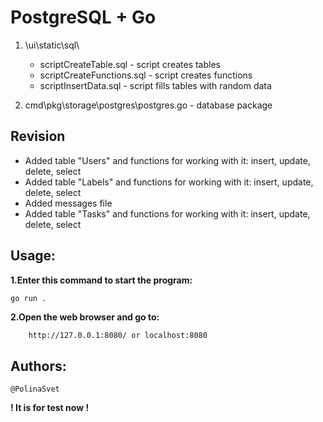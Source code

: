 #  PostgreSQL + Go

1) \ui\static\sql\
    - scriptCreateTable.sql - script creates tables
    - scriptCreateFunctions.sql - script creates functions
    - scriptInsertData.sql - script fills tables with random data

2) cmd\pkg\storage\postgres\postgres.go - database package

## Revision

- Added table "Users" and functions for working with it: insert, update, delete, select
- Added table "Labels" and functions for working with it: insert, update, delete, select
- Added messages file 
- Added table "Tasks" and functions for working with it: insert, update, delete, select


## Usage:

**1.Enter this command to start the program:**

    go run .

**2.Open the web browser and go to:**

```sh
    http://127.0.0.1:8080/ or localhost:8080
```    

## Authors:
    @PolinaSvet


**! It is for test now !**